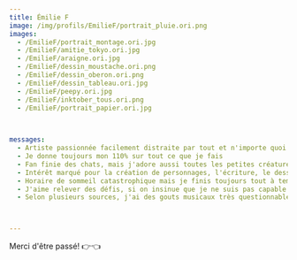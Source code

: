 ```yaml
---
title: Émilie F
image: /img/profils/EmilieF/portrait_pluie.ori.png
images:
  - /EmilieF/portrait_montage.ori.jpg
  - /EmilieF/amitie_tokyo.ori.jpg
  - /EmilieF/araigne.ori.jpg
  - /EmilieF/dessin_moustache.ori.png
  - /EmilieF/dessin_oberon.ori.png
  - /EmilieF/dessin_tableau.ori.jpg
  - /EmilieF/peepy.ori.jpg
  - /EmilieF/inktober_tous.ori.png
  - /EmilieF/portrait_papier.ori.jpg

 

messages:
  - Artiste passionnée facilement distraite par tout et n'importe quoi
  - Je donne toujours mon 110% sur tout ce que je fais
  - Fan finie des chats, mais j'adore aussi toutes les petites créatures mal aimées comme les raton laveurs, les opposums, et les araignées
  - Intérêt marqué pour la création de personnages, l'écriture, le dessin numérique, et toutes sortes de techniques de montages que ça soit audio ou vidéo
  - Horaire de sommeil catastrophique mais je finis toujours tout à temps
  - J'aime relever des défis, si on insinue que je ne suis pas capable de faire un truc, je deviens ultra motivée
  - Selon plusieurs sources, j'ai des gouts musicaux très questionnables



---
```


Merci d'être passé! 👉👈 
